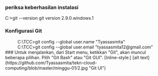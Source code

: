 ### periksa keberhasilan instalasi
  C:\>git --version 
  git version 2.9.0.windows.1
### Konfigurasi Git 
 <dd> C:\TCC>git config --global user.name "Tyassasmita" </dd>
 <dd> C:\TCC>git config --global user.email "tyassasmita12@gmail.com" </dd>
### Untuk menjalankan, dari Start menu, ketikkan "Git", akan muncul beberapa pilihan. Pilih "Git Bash" atau "Git GUI".
  [Inline-style:] 
  [alt text](https://github.com/Tyassasmita/tekn-cloud-computing/blob/master/minggu-01/2.jpg "Git UI")
